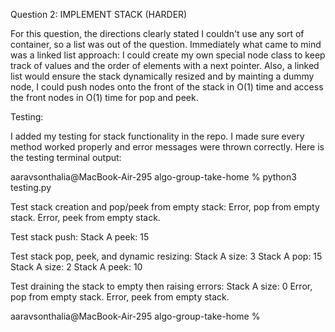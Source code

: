 Question 2: IMPLEMENT STACK (HARDER)

For this question, the directions clearly stated I couldn't use any sort of
container, so a list was out of the question. Immediately what came to mind was
a linked list approach: I could create my own special node class to keep track 
of values and the order of elements with a next pointer. Also, a linked list 
would ensure the stack dynamically resized and by mainting a dummy node, I
could push nodes onto the front of the stack in O(1) time and access the front
nodes in O(1) time for pop and peek.

Testing:

I added my testing for stack functionality in the repo. I made sure every 
method worked properly and error messages were thrown correctly. Here is the
testing terminal output:

aaravsonthalia@MacBook-Air-295 algo-group-take-home % python3 testing.py

Test stack creation and pop/peek from empty stack:
Error, pop from empty stack.
Error, peek from empty stack.

Test stack push:
Stack A peek:  15

Test stack pop, peek, and dynamic resizing:
Stack A size:  3
Stack A pop:  15
Stack A size:  2
Stack A peek:  10

Test draining the stack to empty then raising errors:
Stack A size:  0
Error, pop from empty stack.
Error, peek from empty stack.

aaravsonthalia@MacBook-Air-295 algo-group-take-home % 
